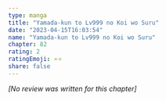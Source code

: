 ```yaml
---
type: manga
title: "Yamada-kun to Lv999 no Koi wo Suru"
date: "2023-04-15T16:03:54"
name: "Yamada-kun to Lv999 no Koi wo Suru"
chapter: 82
rating: 2
ratingEmoji: ⭐️⭐️
share: false
---
```


*[No review was written for this chapter]*

